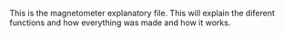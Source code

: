 This is the magnetometer explanatory file. This will explain the diferent functions and how everything was made and how it works.
